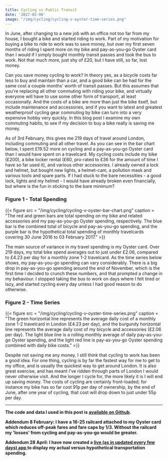 ```yaml
---
title: Cycling vs Public Transit
date: '2017-02-06'
image: "/img/cycling/cycling-v-oyster-time-series.png"
---
```


In June, after changing to a new job with an office not too far from my house, I bought a bike and started riding to work. Part of my motivation for buying a bike to ride to work was to save money, but over my first seven months of riding I spent more on my bike and pay-as-you-go Oyster card than I would if I simply bought monthly transit passes and took the bus to work. Not that much more, just shy of £20, but I have still, so far, lost money.

Can you save money cycling to work? In theory yes, as a bicycle costs far less to buy and maintain than a car, and a good bike can be had for the same cost a couple months' worth of transit passes. But this assumes that you're replacing all other commuting with riding your bike, and virtually everyone will have to use some other form of transport, at least occasionally. And the costs of a bike are more than just the bike itself, but include maintenance and accessories, and if you want to latest and greatest weatherproof cycling gear commuting by bike can turn into a very expensive hobby very quickly. In this blog post I examine my own commuting habits, to see if my decision to buy a bike really is saving me money.

As of 3rd February, this gives me 219 days of travel around London, including commuting and all other travel. As you can see in the bar chart below, I spent £19.52 more on cycling and a pay-as-you-go Oyster card than I would have spent on a travelcard. My cycling costs include my bike (£200), a bike locker rental (£60, pro-rated to £36 for the amount of time I have so far used it), and various other accessories. I already owned a lock and helmet, but bought new lights, a helmet-cam, a pollution mask and various tools and spare parts. If I had stuck to the bare necessities - a good lock, lights and my helmet - I would have already broken even financially, but where is the fun in sticking to the bare minimum?

### Figure 1 - Total Spending

{{< figure src = "/img/cycling/cycling-v-oyster-bar-chart.png" caption = "The red and green bars are total spending on my bike and related accessories and my pay-as-you-go Oyster spending, respectively. The blue bar is the combined total of bicycle and pay-as-you-go spending, and the purple bar is the hypothetical total spending of monthly travelcards covering 30 June 2016 to 03 February 2017." >}}


The main source of variance in my travel spending is my Oyster card. Over 219 days, my total bike spend averages out to just under £2.06, compared to £4.23 per day for a monthly zone 1-2 travelcard. As the time series below shows, my pay-as-you-go spending can vary considerably. There is a big drop in pay-as-you-go spending around the end of November, which is the first time I decided to crunch these numbers, and that prompted a change in my behaviour. I stopped taking the bus to work on days where I felt tired or lazy, and started cycling every day unless I had good reason to do otherwise.

### Figure 2 - Time Series

{{< figure src = "/img/cycling/cycling-v-oyster-time-series.png" caption = "The green horizontal line represents the average daily cost of a monthly zone 1-2 travelcard in London (£4.23 per day), and the burgundy horizontal line represents the average daily cost of my bicycle and accessories (£2.06 per day). The light blue line is a rolling monthly average of daily pay-as-you-go Oyster spending, and the light red line is pay-as-you-go Oyster spending combined with daily bike costs." >}}


Despite not saving me any money, I still think that cycling to work has been a good idea. For one thing, cycling is by far the fastest way for me to get to my office, and is usually the quickest way to get around London. It is also great exercise, and has meant I've ridden through parts of London I would never otherwise visit. And the longer I cycle for, the more likely it is I will end up saving money. The costs of cycling are certainly front-loaded; for instance my bike has so far cost 91p per day of ownership, by the end of June, after one year of cycling, that cost will drop down to just under 55p per day.

-----------------------

**The code and data I used in this post is [available on Github](https://github.com/EvanOdell/cycling-v-oyster).**

**Addendum 8 February: I have a 16-25 railcard attached to my Oyster card which reduces off-peak fares and fare caps by 1/3. Without the railcard my 'losses' from cycling and pay-as-you-go would be greater.**

**Addendum 28 April: I have now created a [live (as in updated every few days) app ](/cycling-v-oyster-live/) to display my actual versus hypothetical transportation spending.**
